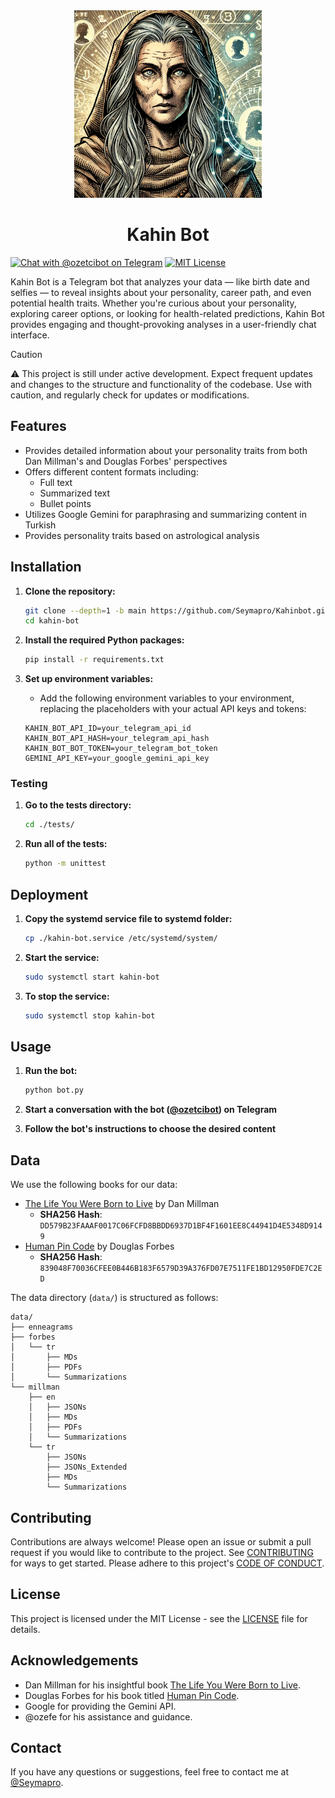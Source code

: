 <div align="center">
    <img src=".github/seer.webp" width="300">
</div>

<h1 align="center">Kahin Bot</h1>

[![Chat with @ozetcibot on Telegram](https://img.shields.io/badge/Telegram-%40ozetcibot-blue)](https://t.me/ozetcibot)
[![MIT License](https://img.shields.io/github/license/Seymapro/Kahinbot)](https://opensource.org/licenses/MIT)

Kahin Bot is a Telegram bot that analyzes your data — like birth date and selfies — to reveal insights about your personality, career path, and even potential health traits. Whether you're curious about your personality, exploring career options, or looking for health-related predictions, Kahin Bot provides engaging and thought-provoking analyses in a user-friendly chat interface.

> [!CAUTION]
> ⚠️ This project is still under active development. Expect frequent updates and changes to the structure and functionality of the codebase. Use with caution, and regularly check for updates or modifications.

## Features

- Provides detailed information about your personality traits from both Dan Millman's and Douglas Forbes' perspectives
- Offers different content formats including:
  - Full text
  - Summarized text
  - Bullet points
- Utilizes Google Gemini for paraphrasing and summarizing content in Turkish
- Provides personality traits based on astrological analysis

## Installation

1. **Clone the repository:**

   ```bash
   git clone --depth=1 -b main https://github.com/Seymapro/Kahinbot.git kahin-bot
   cd kahin-bot
   ```

2. **Install the required Python packages:**

   ```bash
   pip install -r requirements.txt
   ```

3. **Set up environment variables:**
    - Add the following environment variables to your environment, replacing the placeholders with your actual API keys and tokens:

     ```desktop
     KAHIN_BOT_API_ID=your_telegram_api_id
     KAHIN_BOT_API_HASH=your_telegram_api_hash
     KAHIN_BOT_BOT_TOKEN=your_telegram_bot_token
     GEMINI_API_KEY=your_google_gemini_api_key
     ```

### Testing

1. **Go to the tests directory:**

    ```bash
    cd ./tests/
    ```

2. **Run all of the tests:**

    ```bash
    python -m unittest
    ```

## Deployment

1. **Copy the systemd service file to systemd folder:**

    ```bash
    cp ./kahin-bot.service /etc/systemd/system/
    ```

2. **Start the service:**

    ```bash
    sudo systemctl start kahin-bot
    ```

3. **To stop the service:**

    ```bash
    sudo systemctl stop kahin-bot
    ```

## Usage

1. **Run the bot:**

   ```bash
   python bot.py
   ```

2. **Start a conversation with the bot ([@ozetcibot](https://t.me/ozetcibot)) on Telegram**
3. **Follow the bot's instructions to choose the desired content**

## Data

We use the following books for our data:

- [The Life You Were Born to Live](https://www.peacefulwarrior.com/the-life-you-were-born-to-live/) by Dan Millman
  - **SHA256 Hash**: `DD579B23FAAAF0017C06FCFD8BBDD6937D1BF4F1601EE8C44941D4E5348D9149`
- [Human Pin Code](https://humanpincode.com/) by Douglas Forbes
  - **SHA256 Hash**: `839048F70036CFEE0B446B183F6579D39A376FD07E7511FE1BD12950FDE7C2ED`

The data directory (`data/`) is structured as follows:

```raw
data/
├── enneagrams
├── forbes
│   └── tr
│       ├── MDs
│       ├── PDFs
│       └── Summarizations
└── millman
    ├── en
    │   ├── JSONs
    │   ├── MDs
    │   ├── PDFs
    │   └── Summarizations
    └── tr
        ├── JSONs
        ├── JSONs_Extended
        ├── MDs
        └── Summarizations
```

## Contributing

Contributions are always welcome! Please open an issue or submit a pull request if you would like to contribute to the project. See [CONTRIBUTING](.github/CONTRIBUTING.md) for ways to get started. Please adhere to this project's [CODE OF CONDUCT](.github/CODE_OF_CONDUCT.md).

## License

This project is licensed under the MIT License - see the [LICENSE](LICENSE) file for details.

## Acknowledgements

- Dan Millman for his insightful book [The Life You Were Born to Live](https://www.peacefulwarrior.com/the-life-you-were-born-to-live/).
- Douglas Forbes for his book titled [Human Pin Code](https://humanpincode.com/).
- Google for providing the Gemini API.
- @ozefe for his assistance and guidance.

## Contact

If you have any questions or suggestions, feel free to contact me at [@Seymapro](https://github.com/Seymapro).
